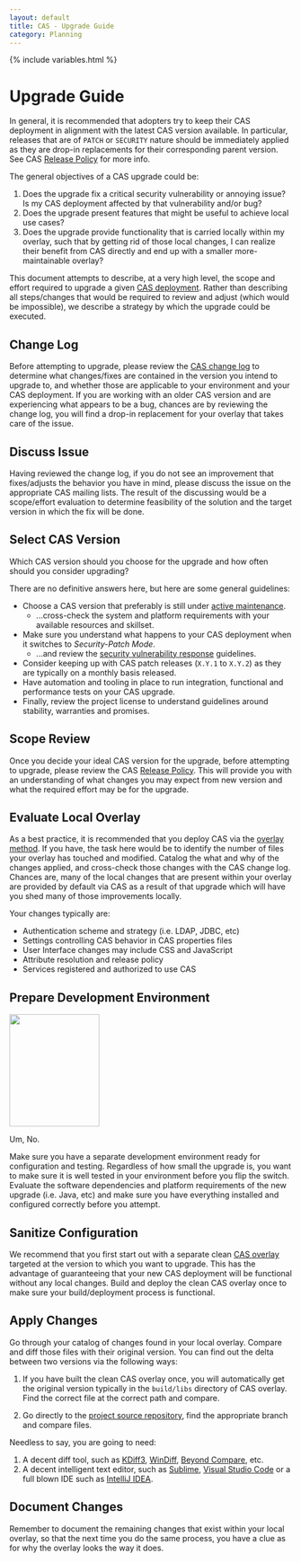 ```yaml
---
layout: default
title: CAS - Upgrade Guide
category: Planning
---
```


{% include variables.html %}

# Upgrade Guide

In general, it is recommended that adopters try to keep their CAS deployment in alignment with the latest CAS version available.
In particular, releases that are of `PATCH` or `SECURITY` nature should be immediately applied as they are drop-in replacements
for their corresponding parent version. See CAS [Release Policy](../../developer/Release-Policy.html) for more info. 

The general objectives of a CAS upgrade could be:

1. Does the upgrade fix a critical security vulnerability or annoying issue? Is my CAS deployment 
affected by that vulnerability and/or bug?
2. Does the upgrade present features that might be useful to achieve local use cases?
3. Does the upgrade provide functionality that is carried locally within my overlay, such that by getting rid of those
local changes, I can realize their benefit from CAS directly and end up with a smaller more-maintainable overlay? 

This document attempts to describe, at a very high level, the scope and effort required to upgrade a given 
[CAS deployment](../installation/WAR-Overlay-Installation.html). Rather than describing all steps/changes that would be required
to review and adjust (which would be impossible), we describe a strategy by which the upgrade could be executed. 

## Change Log

Before attempting to upgrade, please review the [CAS change log](https://github.com/apereo/cas/releases) to determine
what changes/fixes are contained in the version you intend to upgrade to, and whether those are applicable to your environment
and your CAS deployment. If you are working with an older CAS version and are experiencing what appears to be a bug, chances are
by reviewing the change log, you will find a drop-in replacement for your overlay that takes care of the issue. 

## Discuss Issue

Having reviewed the change log, if you do not see an improvement that fixes/adjusts the behavior you have in mind, 
please discuss the issue on the appropriate CAS mailing lists. The result of the discussing would be a scope/effort
evaluation to determine feasibility of the solution and the target version in which the fix will be done. 

## Select CAS Version

Which CAS version should you choose for the upgrade and how often should you consider upgrading?

There are no definitive answers here, but here are some general guidelines:

- Choose a CAS version that preferably is still under [active maintenance](../../developer/Maintenance-Policy.html).
  - ...cross-check the system and platform requirements with your available resources and skillset.
- Make sure you understand what happens to your CAS deployment when it switches to *Security-Patch Mode*.
  - ...and review the [security vulnerability response](../../developer/Sec-Vuln-Response.html) guidelines.
- Consider keeping up with CAS patch releases (`X.Y.1` to `X.Y.2`) as they are typically on a monthly basis released.
- Have automation and tooling in place to run integration, functional and performance tests on your CAS upgrade.
- Finally, review the project license to understand guidelines around stability, warranties and promises.

## Scope Review

Once you decide your ideal CAS version for the upgrade, before attempting to upgrade, 
please review the CAS [Release Policy](../../developer/Release-Policy.html). This will provide you
with an understanding of what changes you may expect from new version and what the required effort
may be for the upgrade.

## Evaluate Local Overlay

As a best practice, it is recommended that you deploy CAS via the [overlay method](../installation/WAR-Overlay-Installation.html).
If you have, the task here would be to identify the number of files your overlay has touched and modified. Catalog the 
what and why of the changes applied, and cross-check those changes with the CAS change log. Chances are, many of the
local changes that are present within your overlay are provided by default via CAS as a result of that upgrade which will
have you shed many of those improvements locally. 

Your changes typically are:

* Authentication scheme and strategy (i.e. LDAP, JDBC, etc)
* Settings controlling CAS behavior in CAS properties files
* User Interface changes may include CSS and JavaScript
* Attribute resolution and release policy
* Services registered and authorized to use CAS

## Prepare Development Environment

<img src="http://i.imgur.com/jcdDHWb.jpg" width="160px" height="200px">

Um, No. 

Make sure you have a separate development environment ready for configuration and testing. Regardless of how small
the upgrade is, you want to make sure it is well tested in your environment before you flip the switch. Evaluate
the software dependencies and platform requirements of the new upgrade (i.e. Java, etc)
and make sure you have everything installed and configured correctly before you attempt. 

## Sanitize Configuration

We recommend that you first start out with a separate clean [CAS overlay](../installation/WAR-Overlay-Installation.html) targeted
at the version to which you want to upgrade. This has the advantage of guaranteeing that your new CAS deployment 
will be functional without any local changes. Build and deploy the clean CAS overlay once to make sure
your build/deployment process is functional.

## Apply Changes

Go through your catalog of changes found in your local overlay. Compare and diff those files with their
original version. You can find out the delta between two versions via the following ways:

1. If you have built the clean CAS overlay once, you will automatically get the original version typically
in the `build/libs` directory of CAS overlay. Find the correct file at the correct path and compare.

2. Go directly to the [project source repository](https://github.com/apereo/cas), find the appropriate branch
and compare files. 

Needless to say, you are going to need:

1. A decent diff tool, such as [KDiff3](http://kdiff3.sourceforge.net/), [WinDiff](http://winmerge.org), 
[Beyond Compare](http://www.scootersoftware.com/), etc.
2. A decent intelligent text editor, such as [Sublime](http://www.sublimetext.com),
[Visual Studio Code](https://code.visualstudio.com/) or a full blown IDE such as [IntelliJ IDEA](https://www.jetbrains.com/idea/).

## Document Changes

Remember to document the remaining changes that exist within your local overlay, so that the next time you do the
same process, you have a clue as for why the overlay looks the way it does. 
